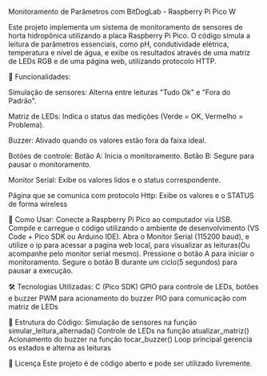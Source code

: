 Monitoramento de Parâmetros com BitDogLab - Raspberry Pi Pico W

Este projeto implementa um sistema de monitoramento de sensores de horta hidropônica utilizando a placa Raspberry Pi Pico. O código simula a leitura de parâmetros essenciais, como pH, condutividade elétrica, temperatura e nível de água, e exibe os resultados através de uma matriz de LEDs RGB e de uma página web, utilizando protocolo HTTP.

📌 Funcionalidades:

Simulação de sensores: Alterna entre leituras "Tudo Ok" e "Fora do Padrão".

Matriz de LEDs: Indica o status das medições (Verde = OK, Vermelho = Problema).

Buzzer: Ativado quando os valores estão fora da faixa ideal.

Botões de controle: Botão A: Inicia o monitoramento. Botão B: Segure para pausar o monitoramento.

Monitor Serial: Exibe os valores lidos e o status correspondente.

Página que se comunica com protocolo Http: Exibe os valores e o STATUS de forma wireless

🚀 Como Usar: Conecte a Raspberry Pi Pico ao computador via USB. Compile e carregue o código utilizando o ambiente de desenvolvimento (VS Code + Pico SDK ou Arduino IDE). Abra o Monitor Serial (115200 baud), e utilize o ip para acessar a pagina web local, para visualizar as leituras(Ou acompanhe pelo monitor serial mesmo). Pressione o botão A para iniciar o monitoramento. Segure o botão B durante um ciclo(5 segundos) para pausar a execução.

🛠️ Tecnologias Utilizadas: C (Pico SDK) GPIO para controle de LEDs, botões e buzzer PWM para acionamento do buzzer PIO para comunicação com matriz de LEDs

📝 Estrutura do Código: Simulação de sensores na função simular_leitura_alternada() Controle de LEDs na função atualizar_matriz() Acionamento do buzzer na função tocar_buzzer() Loop principal gerencia os estados e alterna as leituras

📄 Licença Este projeto é de código aberto e pode ser utilizado livremente.
